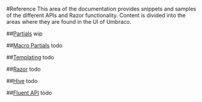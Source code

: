 #Reference
This area of the documentation provides snippets and samples of the different APIs and Razor functionality. Content is divided into the areas where they are found in the UI of Umbraco.

##[Partials](partials/index.md)
wip

##[Macro Partials](MacroPartials/index.md)
todo

##[Templating](templating/index.md)
todo

##[Razor](razor/index.md)
todo

##[Hive](Hive/index.md)
todo

##[Fluent API](FluentAPI/index.md)
todo